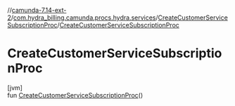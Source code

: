 //[camunda-7.14-ext-2](../../../index.md)/[com.hydra_billing.camunda.procs.hydra.services](../index.md)/[CreateCustomerServiceSubscriptionProc](index.md)/[CreateCustomerServiceSubscriptionProc](-create-customer-service-subscription-proc.md)

# CreateCustomerServiceSubscriptionProc

[jvm]\
fun [CreateCustomerServiceSubscriptionProc](-create-customer-service-subscription-proc.md)()
